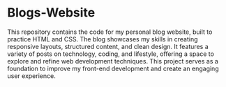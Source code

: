 # Blogs-Website

This repository contains the code for my personal blog website, built to practice HTML and CSS. The blog showcases my skills in creating responsive layouts, structured content, and clean design. It features a variety of posts on technology, coding, and lifestyle, offering a space to explore and refine web development techniques. This project serves as a foundation to improve my front-end development and create an engaging user experience.
